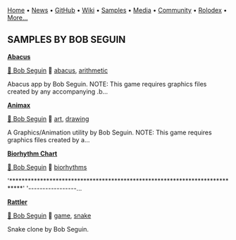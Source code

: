 [Home](https://qb64.com) • [News](../news.md) • [GitHub](../github.md) • [Wiki](../wiki.md) • [Samples](../samples.md) • [Media](../media.md) • [Community](../community.md) • [Rolodex](../rolodex.md) • [More...](../more.md)

## SAMPLES BY BOB SEGUIN

**[Abacus](abacus/index.md)**

[🐝 Bob Seguin](bob-seguin.md) 🔗 [abacus](abacus.md), [arithmetic](arithmetic.md)

Abacus app by Bob Seguin.  NOTE: This game requires graphics files created by any accompanying .b...

**[Animax](animax/index.md)**

[🐝 Bob Seguin](bob-seguin.md) 🔗 [art](art.md), [drawing](drawing.md)

A Graphics/Animation utility by Bob Seguin.  NOTE: This game requires graphics files created by a...

**[Biorhythm Chart](biorhythm-chart/index.md)**

[🐝 Bob Seguin](bob-seguin.md) 🔗 [biorhythms](biorhythms.md)

'****************************************************************************' '-----------------...

**[Rattler](rattler/index.md)**

[🐝 Bob Seguin](bob-seguin.md) 🔗 [game](game.md), [snake](snake.md)

Snake clone by Bob Seguin.
